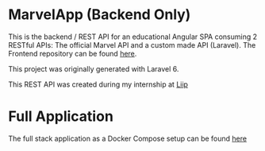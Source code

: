 # MarvelApp (Backend Only)

This is the backend / REST API for an educational Angular SPA consuming 2 RESTful APIs: The official Marvel API and a custom made API (Laravel). The Frontend repository can be found [here](https://github.com/DatSwissGuy/marvel-app-frontend). 

This project was originally generated with Laravel 6.

This REST API was created during my internship at [Liip](https://www.liip.ch)

# Full Application

The full stack application as a Docker Compose setup can be found [here](https://github.com/DatSwissGuy/marvel-app)

